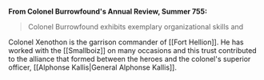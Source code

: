 **From Colonel Burrowfound's Annual Review, Summer 755:**
 > Colonel Burrowfound exhibits exemplary organizational skills and 

Colonel Xenothon is the garrison commander of [[Fort Hellion]]. He has worked with the [[Smallboiz]] on many occasions and this trust contributed to the alliance that formed between the heroes and the colonel's superior officer, [[Alphonse Kallis|General Alphonse Kallis]].   